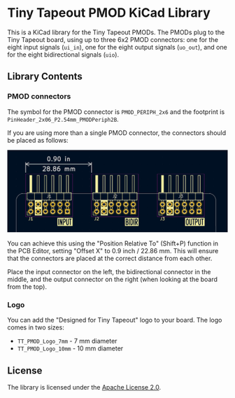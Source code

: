 # Tiny Tapeout PMOD KiCad Library

This is a KiCad library for the Tiny Tapeout PMODs. The PMODs plug to the Tiny Tapeout board, using up to three 6x2 PMOD connectors: one for the eight input signals (`ui_in`), one for the eight output signals (`uo_out`), and one for the eight bidirectional signals (`uio`).

## Library Contents

### PMOD connectors

The symbol for the PMOD connector is `PMOD_PERIPH_2x6` and the footprint is `PinHeader_2x06_P2.54mm_PMODPeriph2B`.

If you are using more than a single PMOD connector, the connectors should be placed as follows:

![PMODs on the top edge of the board](images/pmod_conn_diagram.png)

You can achieve this using the "Position Relative To" (Shift+P) function in the PCB Editor, setting "Offset X" to 0.9 inch / 22.86 mm. This will ensure that the connectors are placed at the correct distance from each other.

Place the input connector on the left, the bidirectional connector in the middle, and the output connector on the right (when looking at the board from the top).

### Logo

You can add the "Designed for Tiny Tapeout" logo to your board. The logo comes in two sizes:

- `TT_PMOD_Logo_7mm` - 7 mm diameter
- `TT_PMOD_Logo_10mm` - 10 mm diameter

## License

The library is licensed under the [Apache License 2.0](LICENSE).
